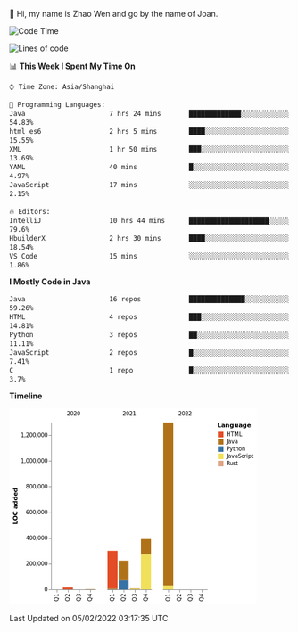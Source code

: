 :wave: Hi, my name is Zhao Wen and go by the name of Joan.


<!--START_SECTION:waka-->
![Code Time](http://img.shields.io/badge/Code%20Time-168%20hrs%2049%20mins-blue)

![Lines of code](https://img.shields.io/badge/From%20Hello%20World%20I%27ve%20Written-2%20Million%20lines%20of%20code-blue)

📊 **This Week I Spent My Time On** 

```text
⌚︎ Time Zone: Asia/Shanghai

💬 Programming Languages: 
Java                     7 hrs 24 mins       █████████████░░░░░░░░░░░░   54.83% 
html_es6                 2 hrs 5 mins        ████░░░░░░░░░░░░░░░░░░░░░   15.55% 
XML                      1 hr 50 mins        ███░░░░░░░░░░░░░░░░░░░░░░   13.69% 
YAML                     40 mins             █░░░░░░░░░░░░░░░░░░░░░░░░   4.97% 
JavaScript               17 mins             ░░░░░░░░░░░░░░░░░░░░░░░░░   2.15%

🔥 Editors: 
IntelliJ                 10 hrs 44 mins      ████████████████████░░░░░   79.6% 
HbuilderX                2 hrs 30 mins       ████░░░░░░░░░░░░░░░░░░░░░   18.54% 
VS Code                  15 mins             ░░░░░░░░░░░░░░░░░░░░░░░░░   1.86%

```

**I Mostly Code in Java** 

```text
Java                     16 repos            ██████████████░░░░░░░░░░░   59.26% 
HTML                     4 repos             ███░░░░░░░░░░░░░░░░░░░░░░   14.81% 
Python                   3 repos             ██░░░░░░░░░░░░░░░░░░░░░░░   11.11% 
JavaScript               2 repos             █░░░░░░░░░░░░░░░░░░░░░░░░   7.41% 
C                        1 repo              █░░░░░░░░░░░░░░░░░░░░░░░░   3.7%

```


**Timeline**

![Chart not found](https://raw.githubusercontent.com/ybqdren/ybqdren/main/charts/bar_graph.png) 


 Last Updated on 05/02/2022 03:17:35 UTC
<!--END_SECTION:waka-->

